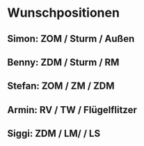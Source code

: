 # Wunschpositionen

## Simon:   ZOM / Sturm / Außen
## Benny:   ZDM / Sturm / RM
## Stefan:  ZOM / ZM / ZDM
## Armin:   RV / TW / Flügelflitzer
## Siggi:   ZDM / LM/ / LS 
